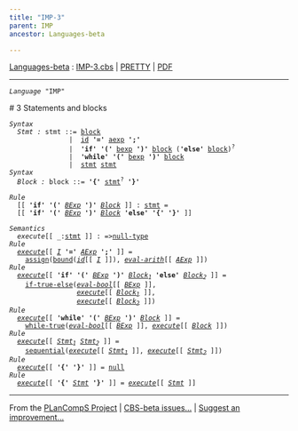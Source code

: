 ```yaml
---
title: "IMP-3"
parent: IMP
ancestor: Languages-beta

---
```


[Languages-beta] : [IMP-3.cbs] \| [PRETTY] \| [PDF]


----
<div class="highlighter-rouge"><pre class="highlight"><code><i class="keyword">Language</i> <span id="Language_IMP">"IMP"</span></code></pre></div>
# <span id="SectionNumber_3">3</span> Statements and blocks


<div class="highlighter-rouge"><pre class="highlight"><code><i class="keyword">Syntax</i>
  <i class="keyword"></i><i class="var"><i class="var"><span id="VariableStem_Stmt">Stmt</span></i> :</i> <span class="syn-name"><span id="SyntaxName_stmt">stmt</span></span> ::= <span class="syn-name"><a href="#SyntaxName_block">block</a></span>
               |  <span class="syn-name"><a href="../IMP-1/index.html#SyntaxName_id">id</a></span> <b class="atom">'='</b> <span class="syn-name"><a href="../IMP-1/index.html#SyntaxName_aexp">aexp</a></span> <b class="atom">';'</b>
               |  <b class="atom">'if'</b> <b class="atom">'('</b> <span class="syn-name"><a href="../IMP-2/index.html#SyntaxName_bexp">bexp</a></span> <b class="atom">')'</b> <span class="syn-name"><a href="#SyntaxName_block">block</a></span> (<b class="atom">'else'</b> <span class="syn-name"><a href="#SyntaxName_block">block</a></span>)<sup class="sup">?</sup>
               |  <b class="atom">'while'</b> <b class="atom">'('</b> <span class="syn-name"><a href="../IMP-2/index.html#SyntaxName_bexp">bexp</a></span> <b class="atom">')'</b> <span class="syn-name"><a href="#SyntaxName_block">block</a></span>
               |  <span class="syn-name"><a href="#SyntaxName_stmt">stmt</a></span> <span class="syn-name"><a href="#SyntaxName_stmt">stmt</a></span>
<i class="keyword">Syntax</i>
  <i class="keyword"></i><i class="var"><i class="var"><span id="VariableStem_Block">Block</span></i> :</i> <span class="syn-name"><span id="SyntaxName_block">block</span></span> ::= <b class="atom">'{'</b> <span class="syn-name"><a href="#SyntaxName_stmt">stmt</a></span><sup class="sup">?</sup> <b class="atom">'}'</b></code></pre></div>


<div class="highlighter-rouge"><pre class="highlight"><code><i class="keyword">Rule</i>
  [[ <b class="atom">'if'</b> <b class="atom">'('</b> <span id="Variable115_BExp"><i class="var"><a href="../IMP-2/index.html#VariableStem_BExp">BExp</a></i></span> <b class="atom">')'</b> <span id="Variable122_Block"><i class="var"><a href="#VariableStem_Block">Block</a></i></span> ]] : <span class="syn-name"><a href="#SyntaxName_stmt">stmt</a></span> = 
  [[ <b class="atom">'if'</b> <b class="atom">'('</b> <a href="#Variable115_BExp"><i class="var">BExp</i></a> <b class="atom">')'</b> <a href="#Variable122_Block"><i class="var">Block</i></a> <b class="atom">'else'</b> <b class="atom">'{'</b> <b class="atom">'}'</b> ]]</code></pre></div>

<div class="highlighter-rouge"><pre class="highlight"><code><i class="keyword">Semantics</i>
  <i class="sem-name"><span id="SemanticsName_execute">execute</span></i>[[ _:<span class="syn-name"><a href="#SyntaxName_stmt">stmt</a></span> ]] : =><span class="name"><a href="../../../../../Funcons-beta/Values/Primitive/Null/index.html#Name_null-type">null-type</a></span>
<i class="keyword">Rule</i>
  <i class="sem-name"><a href="#SemanticsName_execute">execute</a></i>[[ <span id="Variable186_I"><i class="var"><a href="../IMP-1/index.html#VariableStem_I">I</a></i></span> <b class="atom">'='</b> <span id="Variable193_AExp"><i class="var"><a href="../IMP-1/index.html#VariableStem_AExp">AExp</a></i></span> <b class="atom">';'</b> ]] = 
    <span class="name"><a href="../../../../../Funcons-beta/Computations/Normal/Storing/index.html#Name_assign">assign</a></span>(<span class="name"><a href="../../../../../Funcons-beta/Computations/Normal/Binding/index.html#Name_bound">bound</a></span>(<i class="sem-name"><a href="../IMP-1/index.html#SemanticsName_id">id</a></i>[[ <a href="#Variable186_I"><i class="var">I</i></a> ]]), <i class="sem-name"><a href="../IMP-1/index.html#SemanticsName_eval-arith">eval-arith</a></i>[[ <a href="#Variable193_AExp"><i class="var">AExp</i></a> ]])
<i class="keyword">Rule</i>
  <i class="sem-name"><a href="#SemanticsName_execute">execute</a></i>[[ <b class="atom">'if'</b> <b class="atom">'('</b> <span id="Variable258_BExp"><i class="var"><a href="../IMP-2/index.html#VariableStem_BExp">BExp</a></i></span> <b class="atom">')'</b> <span id="Variable266_Block1"><i class="var"><a href="#VariableStem_Block">Block</a><sub class="sub">1</sub></i></span> <b class="atom">'else'</b> <span id="Variable274_Block2"><i class="var"><a href="#VariableStem_Block">Block</a><sub class="sub">2</sub></i></span> ]] =
    <span class="name"><a href="../../../../../Funcons-beta/Computations/Normal/Flowing/index.html#Name_if-true-else">if-true-else</a></span>(<i class="sem-name"><a href="../IMP-2/index.html#SemanticsName_eval-bool">eval-bool</a></i>[[ <a href="#Variable258_BExp"><i class="var">BExp</i></a> ]], 
                 <i class="sem-name"><a href="#SemanticsName_execute">execute</a></i>[[ <a href="#Variable266_Block1"><i class="var">Block<sub class="sub">1</sub></i></a> ]],
                 <i class="sem-name"><a href="#SemanticsName_execute">execute</a></i>[[ <a href="#Variable274_Block2"><i class="var">Block<sub class="sub">2</sub></i></a> ]])
<i class="keyword">Rule</i>
  <i class="sem-name"><a href="#SemanticsName_execute">execute</a></i>[[ <b class="atom">'while'</b> <b class="atom">'('</b> <span id="Variable348_BExp"><i class="var"><a href="../IMP-2/index.html#VariableStem_BExp">BExp</a></i></span> <b class="atom">')'</b> <span id="Variable355_Block"><i class="var"><a href="#VariableStem_Block">Block</a></i></span> ]] =
    <span class="name"><a href="../../../../../Funcons-beta/Computations/Normal/Flowing/index.html#Name_while-true">while-true</a></span>(<i class="sem-name"><a href="../IMP-2/index.html#SemanticsName_eval-bool">eval-bool</a></i>[[ <a href="#Variable348_BExp"><i class="var">BExp</i></a> ]], <i class="sem-name"><a href="#SemanticsName_execute">execute</a></i>[[ <a href="#Variable355_Block"><i class="var">Block</i></a> ]])
<i class="keyword">Rule</i>
  <i class="sem-name"><a href="#SemanticsName_execute">execute</a></i>[[ <span id="Variable409_Stmt1"><i class="var"><a href="#VariableStem_Stmt">Stmt</a><sub class="sub">1</sub></i></span> <span id="Variable415_Stmt2"><i class="var"><a href="#VariableStem_Stmt">Stmt</a><sub class="sub">2</sub></i></span> ]] = 
    <span class="name"><a href="../../../../../Funcons-beta/Computations/Normal/Flowing/index.html#Name_sequential">sequential</a></span>(<i class="sem-name"><a href="#SemanticsName_execute">execute</a></i>[[ <a href="#Variable409_Stmt1"><i class="var">Stmt<sub class="sub">1</sub></i></a> ]], <i class="sem-name"><a href="#SemanticsName_execute">execute</a></i>[[ <a href="#Variable415_Stmt2"><i class="var">Stmt<sub class="sub">2</sub></i></a> ]])
<i class="keyword">Rule</i>
  <i class="sem-name"><a href="#SemanticsName_execute">execute</a></i>[[ <b class="atom">'{'</b> <b class="atom">'}'</b> ]] = <span class="name"><a href="../../../../../Funcons-beta/Values/Primitive/Null/index.html#Name_null">null</a></span>
<i class="keyword">Rule</i>
  <i class="sem-name"><a href="#SemanticsName_execute">execute</a></i>[[ <b class="atom">'{'</b> <span id="Variable488_Stmt"><i class="var"><a href="#VariableStem_Stmt">Stmt</a></i></span> <b class="atom">'}'</b> ]] = <i class="sem-name"><a href="#SemanticsName_execute">execute</a></i>[[ <a href="#Variable488_Stmt"><i class="var">Stmt</i></a> ]]</code></pre></div>


[Funcons-beta]: /CBS-beta/docs/Funcons-beta
  "FUNCONS-BETA"
[Unstable-Funcons-beta]: /CBS-beta/docs/Unstable-Funcons-beta
  "UNSTABLE-FUNCONS-BETA"
[Languages-beta]: /CBS-beta/docs/Languages-beta
  "LANGUAGES-BETA"
[Unstable-Languages-beta]: /CBS-beta/docs/Unstable-Languages-beta
  "UNSTABLE-LANGUAGES-BETA"
[CBS-beta]: /CBS-beta
  "CBS-BETA"
[IMP-3.cbs]: https://github.com/plancomps/CBS-beta/blob/math/Languages-beta/IMP/IMP-cbs/IMP/IMP-3/IMP-3.cbs
  "CBS SOURCE FILE ON GITHUB"
[PLAIN]: /CBS-beta/docs/Languages-beta/IMP/IMP-cbs/IMP/IMP-3
  "CBS SOURCE WEB PAGE"
[PRETTY]: /CBS-beta/math/Languages-beta/IMP/IMP-cbs/IMP/IMP-3
  "CBS-KATEX WEB PAGE"
[PDF]: https://github.com/plancomps/CBS-beta/blob/math/Languages-beta/IMP/IMP-cbs/IMP/IMP-3/IMP-3.pdf
  "CBS-LATEX PDF FILE"
[PLanCompS Project]: https://plancomps.github.io
  "PROGRAMMING LANGUAGE COMPONENTS AND SPECIFICATIONS PROJECT HOME PAGE"

____

From the [PLanCompS Project] | [CBS-beta issues...] | [Suggest an improvement...]

[CBS-beta issues...]: https://github.com/plancomps/CBS-beta/issues
   "CBS-BETA ISSUE REPORTS ON GITHUB"
 [Suggest an improvement...]: mailto:plancomps@gmail.com?Subject=CBS-beta%20-%20comment&Body=Re%3A%20CBS-beta%20specification%20at%20IMP/IMP-3/IMP-3.cbs%0A%0AComment/Query/Issue/Suggestion%3A%0A%0A%0ASignature%3A%0A
   "GENERATE AN EMAIL TEMPLATE"
